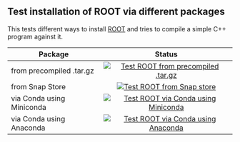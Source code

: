 ## Test installation of ROOT via different packages
This tests different ways to install [ROOT](https://root.cern.ch/) and tries to compile a simple C++ program against it.


| Package                      | Status        |
| ---------------------------- |:-------------:|
| from precompiled .tar.gz     | [![Test ROOT from precompiled .tar.gz](https://github.com/olifre/root-install-test/actions/workflows/test-precompiled-tar.yml/badge.svg)](https://github.com/olifre/root-install-test/actions/workflows/test-precompiled-tar.yml) |
| from Snap Store              | [![Test ROOT from Snap store](https://github.com/olifre/root-install-test/actions/workflows/test-snap.yml/badge.svg)](https://github.com/olifre/root-install-test/actions/workflows/test-snap.yml) |
| via Conda using Miniconda    | [![Test ROOT via Conda using Miniconda](https://github.com/olifre/root-install-test/actions/workflows/test-conda-miniconda.yml/badge.svg)](https://github.com/olifre/root-install-test/actions/workflows/test-conda-miniconda.yml) |
| via Conda using Anaconda     | [![Test ROOT via Conda using Anaconda](https://github.com/olifre/root-install-test/actions/workflows/test-conda-anaconda.yml/badge.svg)](https://github.com/olifre/root-install-test/actions/workflows/test-conda-anaconda.yml) |
